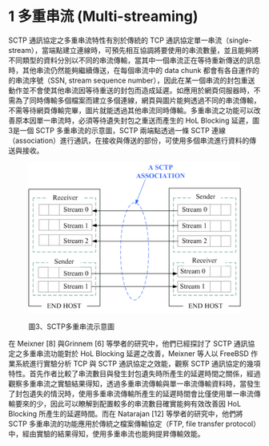 # 1 多重串流 (Multi-streaming)

SCTP 通訊協定之多重串流特性有別於傳統的 TCP 通訊協定單一串流（single-stream），當端點建立連線時，可預先相互協調將要使用的串流數量，並且能夠將不同類型的資料分別以不同的串流傳輸，當其中一個串流正在等待重新傳送的訊息時，其他串流仍然能夠繼續傳送，在每個串流中的 data chunk 都會有各自運作的的串流序號（SSN, stream sequence number），因此在某一個串流的封包重送動作並不會使其他串流因等待重送的封包而造成延遲。如應用於網頁伺服器時，不需為了同時傳輸多個檔案而建立多個連線，網頁與圖片能夠透過不同的串流傳輸，不需等待網頁傳輸完畢，圖片就能透過其他串流同時傳輸。多重串流之功能可以改善原本因單一串流時，必須等待遺失封包之重送而產生的 HoL Blocking 延遲，圖3是一個 SCTP 多重串流的示意圖，SCTP 兩端點透過一條 SCTP 連線（association）進行通訊，在接收與傳送的部份，可使用多個串流進行資料的傳送與接收。

<figure><img src="../../.gitbook/assets/image (2).png" alt=""><figcaption><p>圖3、SCTP多重串流示意圖</p></figcaption></figure>

在 Meixner \[8] 與Grinnem \[6] 等學者的研究中，他們已經探討了 SCTP 通訊協定之多重串流功能對於 HoL Blocking 延遲之改善，Meixner 等人以 FreeBSD 作業系統進行實驗分析 TCP 與 SCTP 通訊協定之效能，觀察 SCTP 通訊協定的幾項特性。首先作者比較了串流數目與發生封包遺失時所產生的延遲時間之關係，經過觀察多重串流之實驗結果得知，透過多重串流傳輸與單一串流傳輸資料時，當發生了封包遺失的情況時，使用多重串流傳輸所產生的延遲時間會比僅使用單一串流傳輸要來的少，因此可以瞭解到配置較多的串流數目確實能夠有效改善因 HoL Blocking 所產生的延遲時間。而在 Natarajan \[12] 等學者的研究中，他們將 SCTP 多重串流的功能應用於傳統之檔案傳輸協定（FTP, file transfer protocol）中，經由實驗的結果得知，使用多重串流也能夠提昇傳輸效能。
